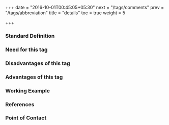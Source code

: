 +++
date = "2016-10-01T00:45:05+05:30"
next = "/tags/comments"
prev = "/tags/abbreviation"
title = "details"
toc = true
weight = 5

+++

<h3>Standard Definition</h3>

<h3>Need for this tag</h3>

<h3>Disadvantages of this tag</h3>

<h3>Advantages of this tag</h3>

<h3>Working Example</h3>

<h3>References</h3>

<h3>Point of Contact</h3>
